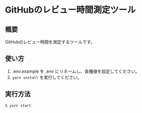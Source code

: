# GitHubのレビュー時間測定ツール
## 概要
GitHubのレビュー時間を測定するツールです。

## 使い方
1. .env.example を .env にリネームし、各種値を設定してください。
2. `yarn install` を実行してください。

## 実行方法
```shell
$ yarn start
```
